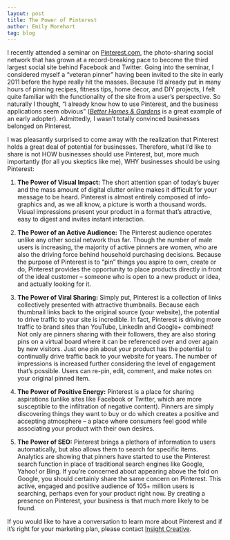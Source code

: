 ```yaml
---
layout: post
title: The Power of Pinterest
author: Emily Morehart
tag: blog
---
```


I recently attended a seminar on [Pinterest.com](http://www.pinterest.com/), the photo-sharing social network that has grown at a record-breaking pace to become the third largest social site behind Facebook and Twitter. Going into the seminar, I considered myself a “veteran pinner” having been invited to the site in early 2011 before the hype really hit the masses. Because I’d already put in many hours of pinning recipes, fitness tips, home decor, and DIY projects, I felt quite familiar with the functionality of the site from a user’s perspective. So naturally I thought, “I already know how to use Pinterest, and the business applications seem obvious” ([*Better Homes & Gardens*](http://www.pinterest.com/bhg/) is a great example of an early adopter). Admittedly, I wasn’t totally convinced businesses belonged on Pinterest.

I was pleasantly surprised to come away with the realization that Pinterest holds a great deal of potential for businesses. Therefore, what I’d like to share is not HOW businesses should use Pinterest, but, more much importantly (for all you skeptics like me), WHY businesses should be using Pinterest:

1. **The Power of Visual Impact:** The short attention span of today’s buyer and the mass amount of digital clutter online makes it difficult for your message to be heard. Pinterest is almost entirely composed of info-graphics and, as we all know, a picture is worth a thousand words. Visual impressions present your product in a format that’s attractive, easy to digest and invites instant interaction.

2. **The Power of an Active Audience:** The Pinterest audience operates unlike any other social network thus far. Though the number of male users is increasing, the majority of active pinners are women, who are also the driving force behind household purchasing decisions. Because the purpose of Pinterest is to “pin” things you aspire to own, create or do, Pinterest provides the opportunity to place products directly in front of the ideal customer – someone who is open to a new product or idea, and actually looking for it.

3. **The Power of Viral Sharing:** Simply put, Pinterest is a collection of links collectively presented with attractive thumbnails. Because each thumbnail links back to the original source (your website), the potential to drive traffic to your site is incredible. In fact, Pinterest is driving more traffic to brand sites than YouTube, LinkedIn and Google+ combined! Not only are pinners sharing with their followers, they are also storing pins on a virtual board where it can be referenced over and over again by new visitors. Just one pin about your product has the potential to continually drive traffic back to your website for years. The number of impressions is increased further considering the level of engagement that’s possible. Users can re-pin, edit, comment, and make notes on your original pinned item.

4. **The Power of Positive Energy:** Pinterest is a place for sharing aspirations (unlike sites like Facebook or Twitter, which are more susceptible to the infiltration of negative content). Pinners are simply discovering things they want to buy or do which creates a positive and accepting atmosphere – a place where consumers feel good while associating your product with their own desires.

5. **The Power of SEO:** Pinterest brings a plethora of information to users automatically, but also allows them to search for specific items. Analytics are showing that pinners have started to use the Pinterest search function in place of traditional search engines like Google, Yahoo! or Bing. If you’re concerned about appearing above the fold on Google, you should certainly share the same concern on Pinterest. This active, engaged and positive audience of 105+ million users is searching, perhaps even for your product right now. By creating a presence on Pinterest, your business is that much more likely to be found.

If you would like to have a conversation to learn more about Pinterest and if it’s right for your marketing plan, please contact [Insight Creative](http://www.insightcreative.com).
